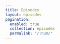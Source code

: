 ```yaml
---
title: Episodes
layout: episodes
pagination:
  enabled: true
  collection: episodes
  permalink: "/:num/"
---
```


